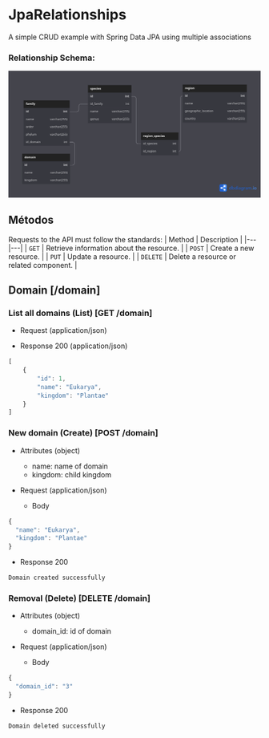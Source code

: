 # JpaRelationships
A simple CRUD example with Spring Data JPA using multiple associations


### Relationship Schema:
![Schema](https://github.com/andersonhsporto/JpaRelationships/blob/master/IMG/DB.png)


## Métodos
Requests to the API must follow the standards:
| Method | Description |
|---|---|
| `GET` | Retrieve information about the resource. |
| `POST` | Create a new resource. |
| `PUT` |	Update a resource. |
| `DELETE` | Delete a resource or related component. |



## Domain [/domain]


### List all domains (List) [GET /domain]

+ Request (application/json)

+ Response 200 (application/json)

```javascript
[
    {
        "id": 1,
        "name": "Eukarya",
        "kingdom": "Plantae"
    }
]
```

### New domain (Create) [POST /domain]

+ Attributes (object)

    + name: name of domain
    + kingdom: child kingdom

+ Request (application/json)

    + Body


```javascript
{
  "name": "Eukarya",
  "kingdom": "Plantae"
}
```

+ Response 200

```javascript
Domain created successfully
```

### Removal (Delete) [DELETE  /domain]

+ Attributes (object)

    + domain_id: id of domain

+ Request (application/json)

    + Body

```javascript
{
  "domain_id": "3"
}
```
   
+ Response 200
```javascript
Domain deleted successfully
```



